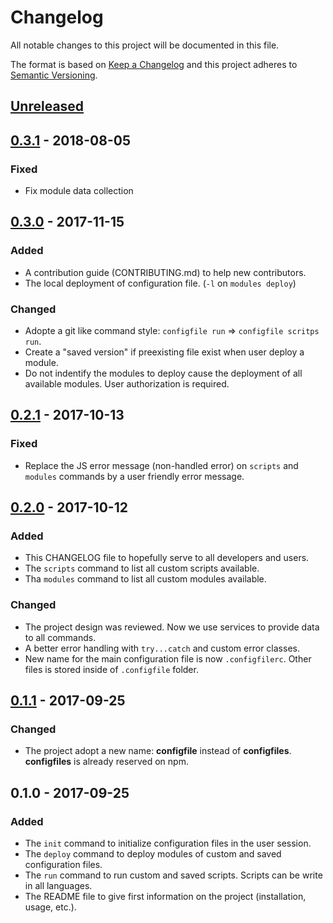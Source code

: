 # Changelog
All notable changes to this project will be documented in this file.

The format is based on [Keep a Changelog](http://keepachangelog.com/en/1.0.0/)
and this project adheres to [Semantic Versioning](http://semver.org/spec/v2.0.0.html).

## [Unreleased]

## [0.3.1] - 2018-08-05
### Fixed
- Fix module data collection

## [0.3.0] - 2017-11-15
### Added
- A contribution guide (CONTRIBUTING.md) to help new contributors.
- The local deployment of configuration file. (`-l` on `modules deploy`)

### Changed
- Adopte a git like command style: `configfile run` => `configfile scritps run`.
- Create a "saved version" if preexisting file exist when user deploy a module.
- Do not indentify the modules to deploy cause the deployment of all available modules. User authorization is required.

## [0.2.1] - 2017-10-13
### Fixed
- Replace the JS error message (non-handled error) on `scripts` and `modules` commands
  by a user friendly error message.

## [0.2.0] - 2017-10-12
### Added
- This CHANGELOG file to hopefully serve to all developers and users.
- The `scripts` command to list all custom scripts available.
- Tha `modules` command to list all custom modules available.

### Changed
- The project design was reviewed. Now we use services to provide data to all commands.
- A better error handling with `try...catch` and custom error classes.
- New name for the main configuration file is now `.configfilerc`. Other files is stored
  inside of `.configfile` folder.

## [0.1.1] - 2017-09-25
### Changed
- The project adopt a new name: **configfile** instead of **configfiles**.
  **configfiles** is already reserved on npm.

## 0.1.0 - 2017-09-25
### Added
- The `init` command to initialize configuration files in the user session.
- The `deploy` command to deploy modules of custom and saved configuration files.
- The `run` command to run custom and saved scripts. Scripts can be write in all languages.
- The README file to give first information on the project (installation, usage, etc.).

[Unreleased]: https://github.com/Mindsers/configfile/tree/develop
[0.3.1]: https://github.com/Mindsers/configfile/tree/0.3.1
[0.3.0]: https://github.com/Mindsers/configfile/tree/0.3.0
[0.2.1]: https://github.com/Mindsers/configfile/tree/0.2.1
[0.2.0]: https://github.com/Mindsers/configfile/tree/0.2.0
[0.1.1]: https://github.com/Mindsers/configfile/tree/0.1.1
[0.1.0]: https://github.com/Mindsers/configfile/tree/0.1.0
